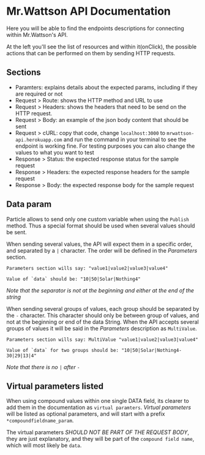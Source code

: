 # Mr.Wattson API Documentation

Here you will be able to find the endpoints descriptions for connecting within
Mr.Wattson's API.

At the left you'll see the list of resources and within it(onClick), the
possible actions that can be performed on them by sending HTTP requests.

## Sections

* Paramters: explains details about the expected params, including if they
are required or not
* Request > Route: shows the HTTP method and URL to use
* Request > Headers: shows the headers that need to be send on the HTTP request.
* Request > Body: an example of the json body content that should be sent
* Request > cURL: copy that code, change `localhost:3000` to
`mrwattson-api.herokuapp.com` and run the command in your terminal to see
the endpoint is working fine. For testing purposes you can also change the
values to what you want to test
* Response > Status: the expected response status for the sample request
* Response > Headers: the expected response headers for the sample request
* Response > Body: the expected response body for the sample request

## Data param

Particle allows to send only one custom variable when using the `Publish`
method. Thus a special format should be used when several values should be
sent.

When sending several values, the API will expect them in a specific order,
and separated by a `|` character. The order will be defined in the _Parameters_
section.

    Parameters section wills say: "value1|value2|value3|value4"

    Value of `data` should be: "10|50|Solar|Nothing4"

_Note that the separator is not at the beginning and either at the end of the
string_

When sending several groups of values, each group should be separated by the
`-` character. This character should only be between group of values, and not
at the beginning or end of the data String. When the API accepts several groups
of values it will be said in the _Parameters_ description as `MultiValue`.

    Parameters section wills say: MultiValue "value1|value2|value3|value4"

    Value of `data` for two groups should be: "10|50|Solar|Nothing4-30|29|13|4"

_Note that there is no `|` after `-`_

## Virtual parameters listed

When using compound values within one single DATA field, its clearer to add them
in the documentation as `virtual paramters`. _Virtual parameters_ will be listed
as optional parameters, and will start with a prefix `*compoundfieldname_param`.

The virtual parameters *SHOULD NOT BE PART OF THE REQUEST BODY*, they are just
explanatory, and they will be part of the `compound field name`, which will
most likely be `data`.
